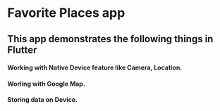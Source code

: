 # Favorite Places app

## This app demonstrates the following things in Flutter
#### Working with Native Device feature like Camera, Location.
#### Worling with Google Map.
#### Storing data on Device.
